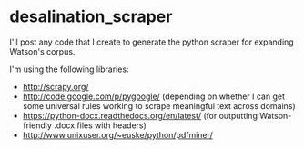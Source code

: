 # desalination_scraper

I'll post any code that I create to generate the python scraper for expanding Watson's corpus.

I'm using the following libraries:
- http://scrapy.org/
- http://code.google.com/p/pygoogle/ (depending on whether I can get some universal rules working to scrape meaningful text across domains)
- https://python-docx.readthedocs.org/en/latest/ (for outputting Watson-friendly .docx files with headers)
- http://www.unixuser.org/~euske/python/pdfminer/
